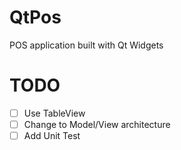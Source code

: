 # QtPos
POS application built with Qt Widgets

# TODO
* [ ] Use TableView
* [ ] Change to Model/View architecture
* [ ] Add Unit Test
